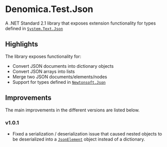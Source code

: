 ﻿# Denomica.Test.Json

A .NET Standard 2.1 library that exposes extension functionality for types defined in [`System.Text.Json`](https://www.nuget.org/packages/System.Text.Json)

## Highlights

The library exposes functionality for:

- Convert JSON documents into dictionary objects
- Convert JSON arrays into lists
- Merge two JSON documents/elements/nodes
- Support for types defined in [`Newtonsoft.Json`](https://www.nuget.org/packages/Newtonsoft.Json/)

## Improvements

The main improvements in the different versions are listed below.

### v1.0.1

- Fixed a serialization / deserialization issue that caused nested objects to be deserialized into a [`JsonElement`](https://docs.microsoft.com/dotnet/api/system.text.json.jsonelement) object instead of a dictionary.